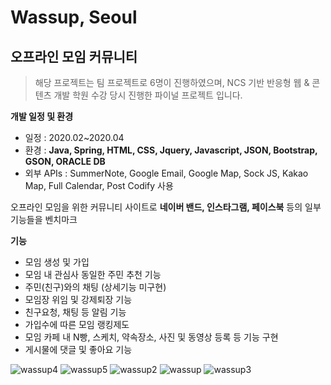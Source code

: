 # Wassup, Seoul
## 오프라인 모임 커뮤니티

> 해당 프로젝트는 팀 프로젝트로 6명이 진행하였으며, NCS 기반 반응형 웹 & 콘텐츠 개발 학원 수강 당시 진행한 파이널 프로젝트 입니다.

**개발 일정 및 환경**
* 일정 : 2020.02~2020.04
* 환경 : **Java, Spring, HTML, CSS, Jquery, Javascript, JSON, Bootstrap, GSON, ORACLE DB**
* 외부 APIs : SummerNote, Google Email, Google Map, Sock JS, Kakao Map, Full Calendar, Post Codify 사용

오프라인 모임을 위한 커뮤니티 사이트로 **네이버 밴드, 인스타그램, 페이스북** 등의 일부 기능들을 벤치마크


**기능**

* 모임 생성 및 가입
* 모임 내 관심사 동일한 주민 추천 기능
* 주민(친구)와의 채팅 (상세기능 미구현)
* 모임장 위임 및 강제퇴장 기능
* 친구요청, 채팅 등 알림 기능
* 가입수에 따른 모임 랭킹제도
* 모임 카페 내 N빵, 스케치, 약속장소, 사진 및 동영상 등록 등 기능 구현
* 게시물에 댓글 및 좋아요 기능

![wassup4](https://user-images.githubusercontent.com/60214107/105993169-64387480-60e9-11eb-9922-39092f4ac678.PNG)
![wassup5](https://user-images.githubusercontent.com/60214107/105993191-6ac6ec00-60e9-11eb-8eeb-54f0a2402199.PNG)
![wassup2](https://user-images.githubusercontent.com/60214107/105993218-74505400-60e9-11eb-8759-5b0ea4256802.PNG)
![wassup](https://user-images.githubusercontent.com/60214107/105993224-774b4480-60e9-11eb-8d6e-6b15675087c4.PNG)
![wassup3](https://user-images.githubusercontent.com/60214107/105993228-787c7180-60e9-11eb-81e2-014192f61d4d.PNG)
